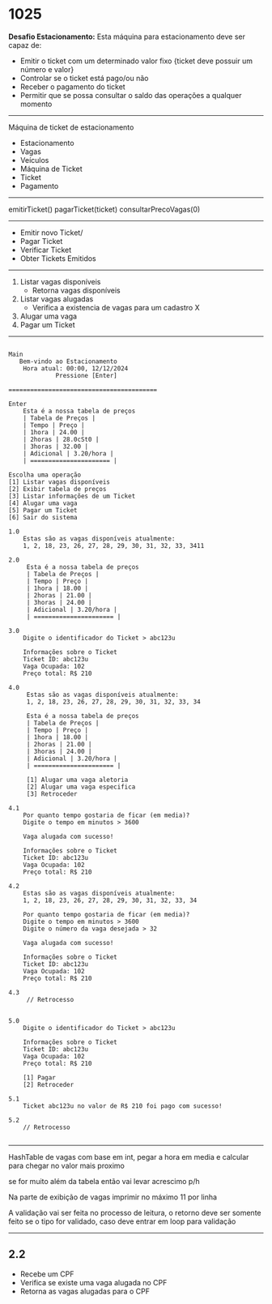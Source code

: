 # 1025
**Desafio Estacionamento:** Esta máquina para estacionamento deve ser capaz de:

- Emitir o ticket com um determinado valor fixo {ticket deve possuir um número e valor}
- Controlar se o ticket está pago/ou não
- Receber o pagamento do ticket
- Permitir que se possa consultar o saldo das operações a qualquer momento

---

Máquina de ticket de estacionamento

- Estacionamento
- Vagas
- Veículos
- Máquina de Ticket
- Ticket
- Pagamento

--- 

emitirTicket()
pagarTicket(ticket)
consultarPrecoVagas(0)

---

- Emitir novo Ticket/
- Pagar Ticket
- Verificar Ticket
- Obter Tickets Emitidos

---

1. Listar vagas disponíveis
   - Retorna vagas disponíveis
2. Listar vagas alugadas
   - Verifica a existencia de vagas para um cadastro X
3. Alugar uma vaga
4. Pagar um Ticket


---

```

Main
   Bem-vindo ao Estacionamento
	Hora atual: 00:00, 12/12/2024
			 Pressione [Enter]

=========================================

Enter
	Esta é a nossa tabela de preços
	| Tabela de Preços |
	| Tempo | Preço |
	| 1hora | 24.00 |
	| 2horas | 28.0cSt0 |
	| 3horas | 32.00 |
	| Adicional | 3.20/hora |
	| ====================== |

Escolha uma operação
[1] Listar vagas disponíveis  
[2] Exibir tabela de preços  
[3] Listar informações de um Ticket  
[4] Alugar uma vaga  
[5] Pagar um Ticket  
[6] Sair do sistema

1.0
	Estas são as vagas disponíveis atualmente:
	1, 2, 18, 23, 26, 27, 28, 29, 30, 31, 32, 33, 3411

2.0
	 Esta é a nossa tabela de preços
	 | Tabela de Preços |
	 | Tempo | Preço |
	 | 1hora | 18.00 |
	 | 2horas | 21.00 |
	 | 3horas | 24.00 |
	 | Adicional | 3.20/hora |
	 | ====================== |

3.0
	Digite o identificador do Ticket > abc123u 

	Informações sobre o Ticket
	Ticket ID: abc123u
	Vaga Ocupada: 102
	Preço total: R$ 210

4.0
	 Estas são as vagas disponíveis atualmente:
	 1, 2, 18, 23, 26, 27, 28, 29, 30, 31, 32, 33, 34
	
	 Esta é a nossa tabela de preços
	 | Tabela de Preços |
	 | Tempo | Preço |
	 | 1hora | 18.00 |
	 | 2horas | 21.00 |
	 | 3horas | 24.00 |
	 | Adicional | 3.20/hora |
	 | ====================== |
	
	 [1] Alugar uma vaga aletoria
	 [2] Alugar uma vaga especifica
	 [3] Retroceder

4.1
	Por quanto tempo gostaria de ficar (em media)?
	Digite o tempo em minutos > 3600
	
	Vaga alugada com sucesso!

	Informações sobre o Ticket
	Ticket ID: abc123u
	Vaga Ocupada: 102
	Preço total: R$ 210

4.2
	Estas são as vagas disponíveis atualmente:
	1, 2, 18, 23, 26, 27, 28, 29, 30, 31, 32, 33, 34

	Por quanto tempo gostaria de ficar (em media)?
	Digite o tempo em minutos > 3600
	Digite o número da vaga desejada > 32

	Vaga alugada com sucesso!

	Informações sobre o Ticket
	Ticket ID: abc123u
	Vaga Ocupada: 102
	Preço total: R$ 210

4.3
	 // Retrocesso


5.0
	Digite o identificador do Ticket > abc123u 

	Informações sobre o Ticket
	Ticket ID: abc123u
	Vaga Ocupada: 102
	Preço total: R$ 210

	[1] Pagar
	[2] Retroceder

5.1
	Ticket abc123u no valor de R$ 210 foi pago com sucesso!

5.2
	// Retrocesso


```


---

HashTable de vagas com base em int, pegar a hora em media e calcular para chegar no valor mais proximo

se for muito além da tabela então vai levar acrescimo p/h

Na parte de exibição de vagas imprimir no máximo 11 por linha

A validação vai ser feita no processo de leitura, o retorno deve ser somente feito se o tipo for validado, caso deve entrar em loop para validação

---
## 2.2

- Recebe um CPF
- Verifica se existe uma vaga alugada no CPF
- Retorna as vagas alugadas para o CPF 

